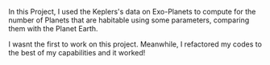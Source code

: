 In this Project, I used the Keplers's data on Exo-Planets to compute for the number of Planets that are habitable using some parameters, comparing them with the Planet Earth.

I wasnt the first to work on this project. Meanwhile, I refactored my codes to the best of my capabilities and it worked!
